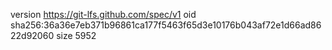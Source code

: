 version https://git-lfs.github.com/spec/v1
oid sha256:36a36e7eb371b96861ca177f5463f65d3e10176b043af72e1d66ad8622d92060
size 5952
